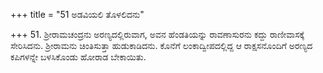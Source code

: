 +++
title = "51 ಅಡವಿಯಲಿ ತೊಳಲಿದನು"

+++
51. ಶ್ರೀರಾಮಚಂದ್ರನು ಅರಣ್ಯದಲ್ಲಿರುವಾಗ, ಅವನ ಹೆಂಡತಿಯನ್ನು ರಾವಣಾಸುರನು ಕದ್ದು ರಾಣೀವಾಸಕ್ಕೆ ಸೇರಿಸಿದನು. ಶ್ರೀರಾಮನು ಚಿಂತಿಸುತ್ತಾ ಹುಡುಕಾಡಿದನು. ಕೊನೆಗೆ ಲಂಕಾದ್ವೀಪದಲ್ಲಿದ್ದ ಆ ರಾಕ್ಷಸನೊಂದಿಗೆ ಅರಣ್ಯದ ಕಪಿಗಳನ್ನೇ ಬಳಸಿಕೊಂಡು ಹೋರಾಡ ಬೇಕಾಯಿತು.